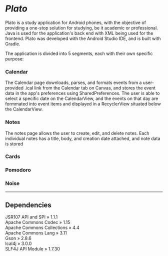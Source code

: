 # *Plato*

Plato is a study application for Android phones, with the objective of providing a one-stop solution for studying, be it academic or professional. Java is used for the application's back end with XML being used for the frontend. Plato was developed with the Android Studio IDE, and is built with Gradle.

The application is divided into 5 segments, each with their own specific purpose:

### Calendar
The Calendar page downloads, parses, and formats events from a user-provided .ical link from the Calendar tab on Canvas, and stores the event data in the app's preferences using SharedPreferences. The user is able to select a specific date on the CalendarView, and the events on that day are formmated into event items and displayed in a RecyclerView situated below the CalendarView.
### Notes
The notes page allows the user to create, edit, and delete notes. Each individual notes has a title, body, and creation date attached, and note data is stored
### Cards

### Pomodoro

### Noise

---

## Dependencies
JSR107 API and SPI » 1.1.1  
Apache Commons Codec » 1.15  
Apache Commons Collections » 4.4  
Apache Commons Lang » 3.11  
Gson » 2.8.6  
Ical4j » 3.0.0  
SLF4J API Module » 1.7.30  
